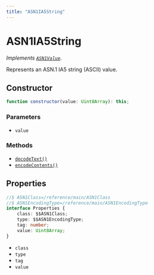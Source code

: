 ```yaml
---
title: "ASN1IA5String"
---
```


# ASN1IA5String

_Implements [`ASN1Value`](/reference/main/ASN1Value)._

Represents an ASN.1 IA5 string (ASCII) value.

## Constructor

```ts
function constructor(value: Uint8Array): this;
```

### Parameters

- `value`

### Methods

- [`decodeText()`](/reference/main/ASN1IA5String/decodeText)
- [`encodeContents()`](/reference/main/ASN1IA5String/encodeContents)

## Properties

```ts
//$ ASN1Class=/reference/main/ASN1Class
//$ ASN1EncodingType=/reference/main/ASN1EncodingType
interface Properties {
	class: $$ASN1Class;
	type: $$ASN1EncodingType;
	tag: number;
	value: Uint8Array;
}
```

- `class`
- `type`
- `tag`
- `value`
